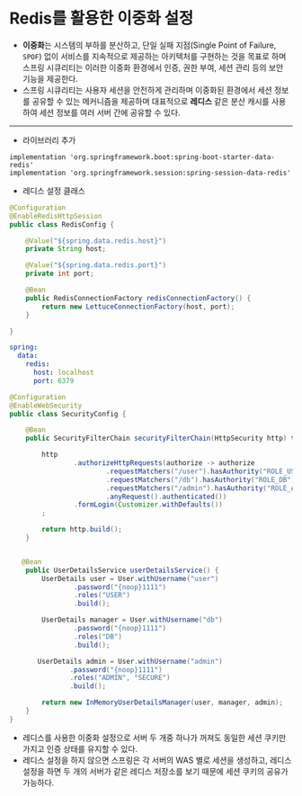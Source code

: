 # Redis를 활용한 이중화 설정

- **이중화**는 시스템의 부하를 분산하고, 단일 실패 지점(Single Point of Failure, `SPOF`) 없이 서비스를 지속적으로 제공하는 아키텍처를 구현하는 것을 목표로 하며
    스프링 시큐리티는 이러한 이중화 환경에서 인증, 권한 부여, 세션 관리 등의 보안 기능을 제공한다.
- 스프링 시큐리티는 사용자 세션을 안전하게 관리하며 이중화된 환경에서 세션 정보를 공유할 수 있는 메커니즘을 제공하며 대표적으로 **레디스** 같은 분산 캐시를 사용하여
    세션 정보를 여러 서버 간에 공유할 수 있다.

---

- 라이브러리 추가

```text
implementation 'org.springframework.boot:spring-boot-starter-data-redis'
implementation 'org.springframework.session:spring-session-data-redis'
```

- 레디스 설정 클래스

```java
@Configuration
@EnableRedisHttpSession
public class RedisConfig {

    @Value("${spring.data.redis.host}")
    private String host;

    @Value("${spring.data.redis.port}")
    private int port;

    @Bean
    public RedisConnectionFactory redisConnectionFactory() {
        return new LettuceConnectionFactory(host, port);
    }

}
```
```yaml
spring:
  data:
    redis:
      host: localhost
      port: 6379
```

```java
@Configuration
@EnableWebSecurity
public class SecurityConfig {

    @Bean
    public SecurityFilterChain securityFilterChain(HttpSecurity http) throws Exception {

        http
                .authorizeHttpRequests(authorize -> authorize
                        .requestMatchers("/user").hasAuthority("ROLE_USER")
                        .requestMatchers("/db").hasAuthority("ROLE_DB")
                        .requestMatchers("/admin").hasAuthority("ROLE_ADMIN")
                        .anyRequest().authenticated())
                .formLogin(Customizer.withDefaults())
        ;

        return http.build();
    }


   @Bean
    public UserDetailsService userDetailsService() {
        UserDetails user = User.withUsername("user")
                .password("{noop}1111")
                .roles("USER")
                .build();

        UserDetails manager = User.withUsername("db")
                .password("{noop}1111")
                .roles("DB")
                .build();

       UserDetails admin = User.withUsername("admin")
               .password("{noop}1111")
               .roles("ADMIN", "SECURE")
               .build();

        return new InMemoryUserDetailsManager(user, manager, admin);
    }
}
```

- 레디스를 사용한 이중화 설정으로 서버 두 개중 하나가 꺼져도 동일한 세션 쿠키만 가지고 인증 상태를 유지할 수 있다.
- 레디스 설정을 하지 않으면 스프링은 각 서버의 WAS 별로 세션을 생성하고, 레디스 설정을 하면 두 개의 서버가 같은 레디스 저장소를 보기 때문에 세션 쿠키의 공유가 가능하다.